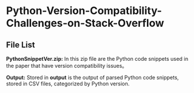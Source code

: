 # Python-Version-Compatibility-Challenges-on-Stack-Overflow

## File List
**PythonSnippetVer.zip:** In this zip file are the Python code snippets used in the paper that have version compatibility issues。

**Output:** Stored in **output** is the output of parsed Python code snippets, stored in CSV files, categorized by Python version.
